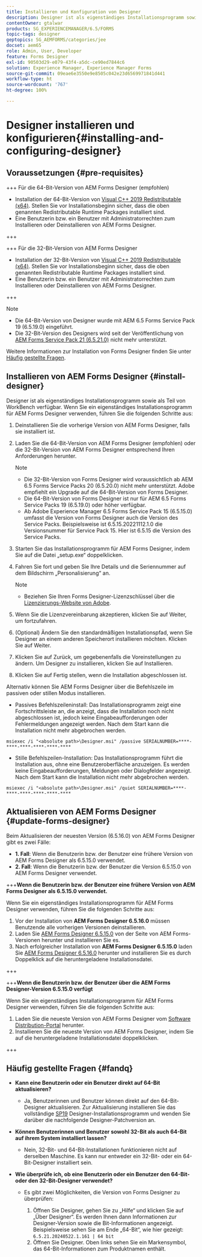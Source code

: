 ```yaml
---
title: Installieren und Konfiguration von Designer
description: Designer ist als eigenständiges Installationsprogramm sowie als Teil von WorkBench verfügbar. Erfahren Sie, wie Sie Designer als eigenständige Anwendung installieren.
contentOwner: gtalwar
products: SG_EXPERIENCEMANAGER/6.5/FORMS
topic-tags: designer
geptopics: SG_AEMFORMS/categories/jee
docset: aem65
role: Admin, User, Developer
feature: Forms Designer
exl-id: 90503d29-e079-43f4-a5dc-ce90ed7844c6
solution: Experience Manager, Experience Manager Forms
source-git-commit: 09eae6e3550e9e8505c042e23d6569971841d441
workflow-type: ht
source-wordcount: '767'
ht-degree: 100%

---
```


# Designer installieren und konfigurieren{#installing-and-configuring-designer}

## Voraussetzungen {#pre-requisites}

+++ Für die 64-Bit-Version von AEM Forms Designer (empfohlen)

* Installation der 64-Bit-Version von [Visual C++ 2019 Redistributable (x64)](https://learn.microsoft.com/de-de/cpp/windows/latest-supported-vc-redist?view=msvc-170). Stellen Sie vor Installationsbeginn sicher, dass die oben genannten Redistributable Runtime Packages installiert sind.
* Eine Benutzerin bzw. ein Benutzer mit Administratorrechten zum Installieren oder Deinstallieren von AEM Forms Designer.

+++

+++ Für die 32-Bit-Version von AEM Forms Designer

* Installation der 32-Bit-Version von [Visual C++ 2019 Redistributable (x64)](https://learn.microsoft.com/de-de/cpp/windows/latest-supported-vc-redist?view=msvc-170). Stellen Sie vor Installationsbeginn sicher, dass die oben genannten Redistributable Runtime Packages installiert sind.
* Eine Benutzerin bzw. ein Benutzer mit Administratorrechten zum Installieren oder Deinstallieren von AEM Forms Designer.

+++

>[!NOTE]
>
>* Die 64-Bit-Version von Designer wurde mit AEM 6.5 Forms Service Pack 19 (6.5.19.0) eingeführt. 
>* Die 32-Bit-Version des Designers wird seit der Veröffentlichung von [AEM Forms Service Pack 21 (6.5.21.0)](https://experienceleague.adobe.com/de/docs/experience-manager-release-information/aem-release-updates/forms-updates/aem-forms-releases) nicht mehr unterstützt.

Weitere Informationen zur Installation von Forms Designer finden Sie unter [Häufig gestellte Fragen](#fandq).

## Installieren von AEM Forms Designer {#install-designer}

Designer ist als eigenständiges Installationsprogramm sowie als Teil von WorkBench verfügbar. Wenn Sie ein eigenständiges Installationsprogramm für AEM Forms Designer verwenden, führen Sie die folgenden Schritte aus:

1. Deinstallieren Sie die vorherige Version von AEM Forms Designer, falls sie installiert ist.
1. Laden Sie die 64-Bit-Version von AEM Forms Designer (empfohlen) oder die 32-Bit-Version von AEM Forms Designer entsprechend Ihren Anforderungen herunter.

   >[!NOTE]
   > 
   >* Die 32-Bit-Version von Forms Designer wird voraussichtlich ab AEM 6.5 Forms Service Packs 20 (6.5.20.0) nicht mehr unterstützt. Adobe empfiehlt ein Upgrade auf die 64-Bit-Version von Forms Designer.
   >* Die 64-Bit-Version von Forms Designer ist nur für AEM 6.5 Forms Service Packs 19 (6.5.19.0) oder höher verfügbar.
   >* Ab Adobe Experience Manager 6.5 Forms Service Pack 15 (6.5.15.0) umfasst die Version von Forms Designer auch die Version des Service Packs. Beispielsweise ist 6.5.15.20221112.1.0 die Versionsnummer für Service Pack 15. Hier ist 6.5.15 die Version des Service Packs.

1. Starten Sie das Installationsprogramm für AEM Forms Designer, indem Sie auf die Datei „setup.exe“ doppelklicken.
1. Fahren Sie fort und geben Sie Ihre Details und die Seriennummer auf dem Bildschirm „Personalisierung“ an.

   >[!NOTE]
   >
   >* Beziehen Sie Ihren Forms Designer-Lizenzschlüssel über die [Lizenzierungs-Website von Adobe](https://licensing.adobe.com/).

1. Wenn Sie die Lizenzvereinbarung akzeptieren, klicken Sie auf Weiter, um fortzufahren.
1. (Optional) Ändern Sie den standardmäßigen Installationspfad, wenn Sie Designer an einem anderen Speicherort installieren möchten. Klicken Sie auf Weiter.
1. Klicken Sie auf Zurück, um gegebenenfalls die Voreinstellungen zu ändern. Um Designer zu installieren, klicken Sie auf Installieren.
1. Klicken Sie auf Fertig stellen, wenn die Installation abgeschlossen ist.

Alternativ können Sie AEM Forms Designer über die Befehlszeile im passiven oder stillen Modus installieren.

* Passives Befehlszeileninstall: Das Installationsprogramm zeigt eine Fortschrittsleiste an, die anzeigt, dass die Installation noch nicht abgeschlossen ist, jedoch keine Eingabeaufforderungen oder Fehlermeldungen angezeigt werden. Nach dem Start kann die Installation nicht mehr abgebrochen werden.

```shell
msiexec /i "<absolute path>\Designer.msi" /passive SERIALNUMBER=****-****-****-****-****-****
```

* Stille Befehlszeilen-Installation: Das Installationsprogramm führt die Installation aus, ohne eine Benutzeroberfläche anzuzeigen. Es werden keine Eingabeaufforderungen, Meldungen oder Dialogfelder angezeigt. Nach dem Start kann die Installation nicht mehr abgebrochen werden.

```shell
msiexec /i "<absolute path>\Designer.msi" /quiet SERIALNUMBER=****-****-****-****-****-****
```

## Aktualisieren von AEM Forms Designer {#update-forms-designer}

Beim Aktualisieren der neuesten Version (6.5.16.0) von AEM Forms Designer gibt es zwei Fälle:

* **1. Fall**: Wenn die Benutzerin bzw. der Benutzer eine frühere Version von AEM Forms Designer als 6.5.15.0 verwendet.
* **2. Fall**: Wenn die Benutzerin bzw. der Benutzer die Version 6.5.15.0 von AEM Forms Designer verwendet.

+++**Wenn die Benutzerin bzw. der Benutzer eine frühere Version von AEM Forms Designer als 6.5.15.0 verwendet.**

Wenn Sie ein eigenständiges Installationsprogramm für AEM Forms Designer verwenden, führen Sie die folgenden Schritte aus:

1. Vor der Installation von **AEM Forms Designer 6.5.16.0** müssen Benutzende alle vorherigen Versionen deinstallieren.
1. Laden Sie [AEM Forms Designer 6.5.15.0](https://experienceleague.adobe.com/docs/experience-manager-release-information/aem-release-updates/forms-updates/aem-forms-releases.html?lang=de) von der Seite von AEM Forms-Versionen herunter und installieren Sie es.
1. Nach erfolgreicher Installation von **AEM Forms Designer 6.5.15.0** laden Sie [AEM Forms Designer 6.5.16.0](https://experienceleague.adobe.com/docs/experience-manager-release-information/aem-release-updates/forms-updates/aem-forms-releases.html?lang=de) herunter und installieren Sie es durch Doppelklick auf die heruntergeladene Installationsdatei.

+++

+++**Wenn die Benutzerin bzw. der Benutzer über die AEM Forms Designer-Version 6.5.15.0 verfügt**

Wenn Sie ein eigenständiges Installationsprogramm für AEM Forms Designer verwenden, führen Sie die folgenden Schritte aus:
1. Laden Sie die neueste Version von AEM Forms Designer vom [Software Distribution-Portal](https://experienceleague.adobe.com/docs/experience-manager-release-information/aem-release-updates/forms-updates/aem-forms-releases.html?lang=de) herunter.
1. Installieren Sie die neueste Version von AEM Forms Designer, indem Sie auf die heruntergeladene Installationsdatei doppelklicken.

+++

## Häufig gestellte Fragen {#fandq}

* **Kann eine Benutzerin oder ein Benutzer direkt auf 64-Bit aktualisieren?**
   * Ja, Benutzerinnen und Benutzer können direkt auf den 64-Bit-Designer aktualisieren. Zur Aktualisierung installieren Sie das vollständige [SP19](https://experience.adobe.com/#/downloads/content/software-distribution/en/aem.html?package=/content/software-distribution/en/details.html/content/dam/aem/public/adobe/packages/cq650/servicepack/fd/Designer-Patch/sp19_x64/aemforms_designer_6_5_0_wwe_win.zip) Designer-Installationsprogramm und wenden Sie darüber die nachfolgende Designer-Patchversion an.

* **Können Benutzerinnen und Benutzer sowohl 32-Bit als auch 64-Bit auf ihrem System installiert lassen?**
   * Nein, 32-Bit- und 64-Bit-Installationen funktionieren nicht auf derselben Maschine. Es kann nur entweder ein 32-Bit- oder ein 64-Bit-Designer installiert sein.

* **Wie überprüfe ich, ob eine Benutzerin oder ein Benutzer den 64-Bit- oder den 32-Bit-Designer verwendet?**
   * Es gibt zwei Möglichkeiten, die Version von Forms Designer zu überprüfen:

      1. Öffnen Sie Designer, gehen Sie zu „Hilfe“ und klicken Sie auf „Über Designer“. Es werden Ihnen dann Informationen zur Designer-Version sowie die Bit-Informationen angezeigt. Beispielsweise sehen Sie am Ende „64-Bit“, wie hier gezeigt:
         `6.5.21.20240522.1.161 | 64 bit`
      1. Öffnen Sie Designer. Oben links sehen Sie ein Markensymbol, das 64-Bit-Informationen zum Produktnamen enthält.
